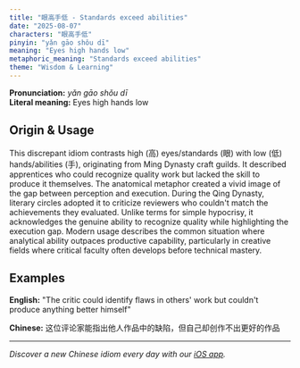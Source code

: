 ```yaml
---
title: "眼高手低 - Standards exceed abilities"
date: "2025-08-07"
characters: "眼高手低"
pinyin: "yǎn gāo shǒu dī"
meaning: "Eyes high hands low"
metaphoric_meaning: "Standards exceed abilities"
theme: "Wisdom & Learning"
---
```


**Pronunciation:** *yǎn gāo shǒu dī*  
**Literal meaning:** Eyes high hands low

## Origin & Usage

This discrepant idiom contrasts high (高) eyes/standards (眼) with low (低) hands/abilities (手), originating from Ming Dynasty craft guilds. It described apprentices who could recognize quality work but lacked the skill to produce it themselves. The anatomical metaphor created a vivid image of the gap between perception and execution. During the Qing Dynasty, literary circles adopted it to criticize reviewers who couldn't match the achievements they evaluated. Unlike terms for simple hypocrisy, it acknowledges the genuine ability to recognize quality while highlighting the execution gap. Modern usage describes the common situation where analytical ability outpaces productive capability, particularly in creative fields where critical faculty often develops before technical mastery.

## Examples

**English:** "The critic could identify flaws in others' work but couldn't produce anything better himself"

**Chinese:** 这位评论家能指出他人作品中的缺陷，但自己却创作不出更好的作品

---

*Discover a new Chinese idiom every day with our [iOS app](https://apps.apple.com/us/app/daily-chinese-idioms/id6740611324).*

